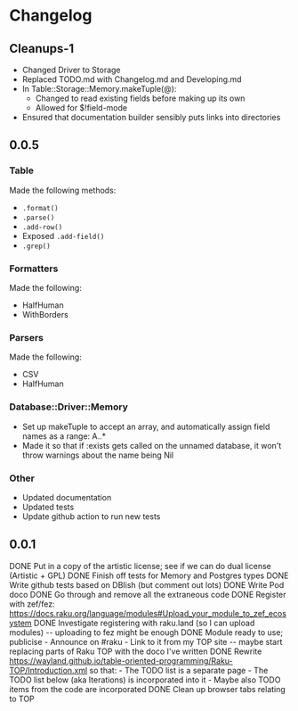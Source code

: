 # Changelog

## Cleanups-1

*	Changed Driver to Storage
*	Replaced TODO.md with Changelog.md and Developing.md
*	In Table::Storage::Memory.makeTuple(@):
	*	Changed to read existing fields before making up its own
	*	Allowed for $!field-mode
*	Ensured that documentation builder sensibly puts links into directories

## 0.0.5

### Table

Made the following methods:

*	`.format()`
*	`.parse()`
*	`.add-row()`
*	Exposed `.add-field()`
*	`.grep()`

### Formatters

Made the following:

*	HalfHuman
*	WithBorders

### Parsers

Made the following:

*	CSV
*	HalfHuman

### Database::Driver::Memory

*	Set up makeTuple to accept an array, and automatically assign field names as a range: A..*
*	Made it so that if :exists gets called on the unnamed database, it won't throw warnings about the name being Nil

### Other

*	Updated documentation
*	Updated tests
*	Update github action to run new tests

## 0.0.1
DONE	Put in a copy of the artistic license; see if we can do dual license (Artistic + GPL)
DONE	Finish off tests for Memory and Postgres types
DONE	Write github tests based on DBIish (but comment out lots)
DONE	Write Pod doco
DONE	Go through and remove all the extraneous code
DONE	Register with zef/fez: https://docs.raku.org/language/modules#Upload_your_module_to_zef_ecosystem
DONE	Investigate registering with raku.land (so I can upload modules) -- uploading to fez might be enough
DONE	Module ready to use; publicise
	-	Announce on #raku
	-	Link to it from my TOP site -- maybe start replacing parts of Raku TOP with the doco I've written
DONE	Rewrite https://wayland.github.io/table-oriented-programming/Raku-TOP/Introduction.xml so that:
	-	The TODO list is a separate page
	-	The TODO list below (aka Iterations) is incorporated into it
	-	Maybe also TODO items from the code are incorporated
DONE	Clean up browser tabs relating to TOP
